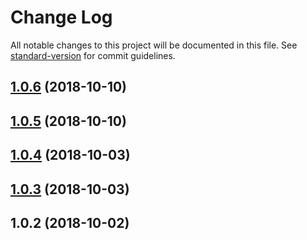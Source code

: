 # Change Log

All notable changes to this project will be documented in this file. See [standard-version](https://github.com/conventional-changelog/standard-version) for commit guidelines.

<a name="1.0.6"></a>
## [1.0.6](https://github.com/ValueAddTeam/ts-model/compare/v1.0.5...v1.0.6) (2018-10-10)



<a name="1.0.5"></a>
## [1.0.5](https://github.com/ValueAddTeam/ts-model/compare/v1.0.4...v1.0.5) (2018-10-10)



<a name="1.0.4"></a>
## [1.0.4](https://github.com/ValueAddTeam/ts-model/compare/v1.0.3...v1.0.4) (2018-10-03)



<a name="1.0.3"></a>
## [1.0.3](https://github.com/ValueAddTeam/ts-model/compare/v1.0.2...v1.0.3) (2018-10-03)



<a name="1.0.2"></a>
## 1.0.2 (2018-10-02)
